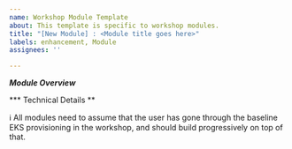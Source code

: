 ```yaml
---
name: Workshop Module Template
about: This template is specific to workshop modules.
title: "[New Module] : <Module title goes here>"
labels: enhancement, Module
assignees: ''

---
```


***Module Overview***
<provide a high level description or overview of what this module is about>

*** Technical Details **
<describe high level steps this module will walk user through>

:information_source: All modules need to assume that the user has gone through the baseline EKS provisioning in the workshop, and should build progressively on top of that.
